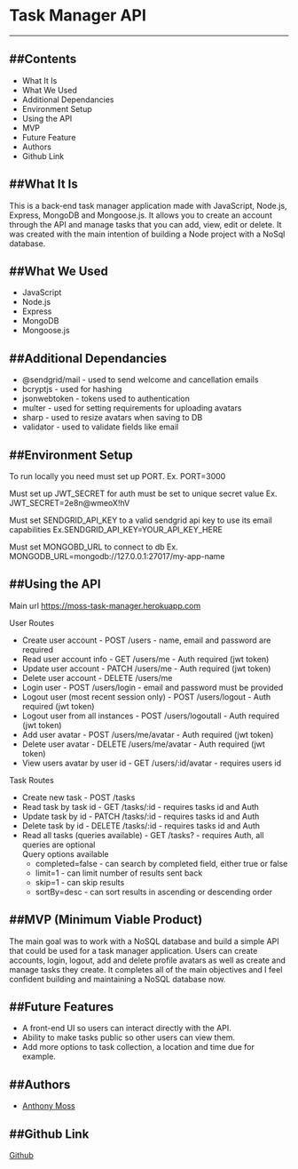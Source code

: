 # Task Manager API
---

##Contents
--- 
  * What It Is
  * What We Used
  * Additional Dependancies
  * Environment Setup
  * Using the API
  * MVP
  * Future Feature
  * Authors
  * Github Link

##What It Is
---
This is a back-end task manager application made with JavaScript, Node.js, Express, MongoDB and Mongoose.js. It allows you to create
an account through the API and manage tasks that you can add, view, edit or delete. It was created with the main intention of building
a Node project with a NoSql database.

##What We Used
---
  * JavaScript
  * Node.js
  * Express
  * MongoDB
  * Mongoose.js


##Additional Dependancies
---
  * @sendgrid/mail - used to send welcome and cancellation emails
  * bcryptjs - used for hashing
  * jsonwebtoken - tokens used to authentication
  * multer - used for setting requirements for uploading avatars
  * sharp - used to resize avatars when saving to DB
  * validator - used to validate fields like email

##Environment Setup
---
To run locally you need must set up PORT.
Ex. PORT=3000

Must set up JWT_SECRET for auth must be set to unique secret value
Ex. JWT_SECRET=2e8n@wmeoX!hV

Must set SENDGRID_API_KEY to a valid sendgrid api key to use its email capabilities
Ex.SENDGRID_API_KEY=YOUR_API_KEY_HERE

Must set MONGOBD_URL to connect to db
Ex. MONGODB_URL=mongodb://127.0.0.1:27017/my-app-name

##Using the API
---
Main url https://moss-task-manager.herokuapp.com

User Routes
* Create user account - POST /users - name, email and password are required
* Read user account info - GET /users/me - Auth required (jwt token)
* Update user account - PATCH /users/me - Auth required (jwt token)
* Delete user account - DELETE /users/me
* Login user - POST /users/login - email and password must be provided 
* Logout user (most recent session only) - POST /users/logout - Auth required (jwt token)
* Logout user from all instances - POST /users/logoutall - Auth required (jwt token)
* Add user avatar - POST /users/me/avatar - Auth required (jwt token)
* Delete user avatar - DELETE /users/me/avatar - Auth required (jwt token)
* View users avatar by user id - GET /users/:id/avatar - requires users id 

Task Routes
* Create new task - POST /tasks
* Read task by task id - GET /tasks/:id - requires tasks id and Auth
* Update task by id - PATCH /tasks/:id - requires tasks id and Auth
* Delete task by id - DELETE /tasks/:id - requires tasks id and Auth
* Read all tasks (queries available) - GET /tasks? - requires Auth, all queries are optional<br>
Query options available <br>
   - completed=false - can search by completed field, either true or false<br>
   - limit=1 - can limit number of results sent back<br>
   - skip=1 - can skip results<br>
   - sortBy=desc - can sort results in ascending or descending order<br>
   

##MVP (Minimum Viable Product)
---  
The main goal was to work with a NoSQL database and build a simple API that could be used for a task manager application. Users
can create accounts, login, logout, add and delete profile avatars as well as create and manage tasks they create. It completes
all of the main objectives and I feel confident building and maintaining a NoSQL database now.
  
  
##Future Features
---
  * A front-end UI so users can interact directly with the API.
  * Ability to make tasks public so other users can view them.
  * Add more options to task collection, a location and time due for example.

  
##Authors
---
  * [Anthony Moss](https://github.com/Anthony-Moss)


##Github Link
---
[Github](https://github.com/Anthony-Moss/udemy-node.js-course-task-manager)
